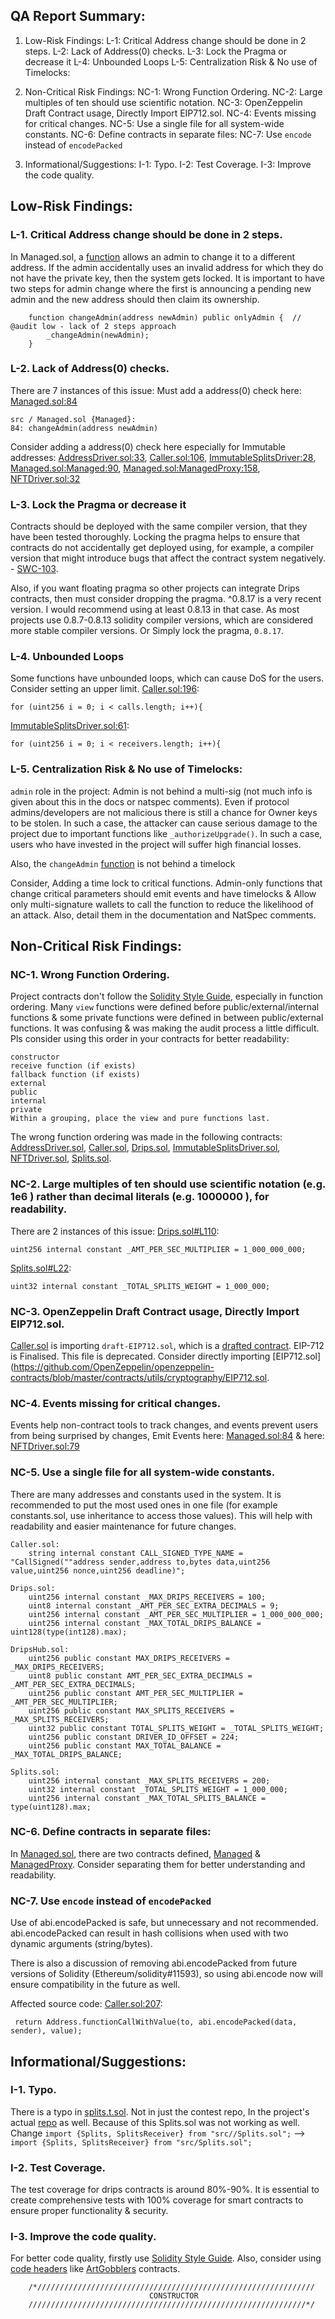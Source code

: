 ## QA Report Summary:
1. Low-Risk Findings:
L-1: Critical Address change should be done in 2 steps.
L-2: Lack of Address(0) checks.
L-3: Lock the Pragma or decrease it
L-4: Unbounded Loops
L-5: Centralization Risk & No use of Timelocks:

2. Non-Critical Risk Findings:
NC-1: Wrong Function Ordering.
NC-2: Large multiples of ten should use scientific notation.
NC-3: OpenZeppelin Draft Contract usage, Directly Import EIP712.sol.
NC-4: Events missing for critical changes.
NC-5: Use a single file for all system-wide constants.
NC-6: Define contracts in separate files:
NC-7: Use `encode` instead of `encodePacked`

3. Informational/Suggestions:
I-1: Typo.
I-2: Test Coverage.
I-3: Improve the code quality.


## Low-Risk Findings:
### L-1. Critical Address change should be done in 2 steps.
In Managed.sol, a [function](https://github.com/code-423n4/2023-01-drips/blob/9fd776b50f4be23ca038b1d0426e63a69c7a511d/src/Managed.sol#L84) allows an admin to change it to a different address. If the admin accidentally uses an invalid address for which they do not have the private key, then the system gets locked.
It is important to have two steps for admin change where the first is announcing a pending new admin and the new address should then claim its ownership.
```
    function changeAdmin(address newAdmin) public onlyAdmin {  // @audit low - lack of 2 steps approach
        _changeAdmin(newAdmin);
    }
```


### L-2. Lack of Address(0) checks.
There are 7 instances of this issue:
Must add a address(0) check here: [Managed.sol:84](https://github.com/code-423n4/2023-01-drips/blob/9fd776b50f4be23ca038b1d0426e63a69c7a511d/src/Managed.sol#L84)
```
src / Managed.sol {Managed}:
84: changeAdmin(address newAdmin)
```
Consider adding a address(0) check here especially for Immutable addresses:
[AddressDriver.sol:33](https://github.com/code-423n4/2023-01-drips/blob/9fd776b50f4be23ca038b1d0426e63a69c7a511d/src/AddressDriver.sol#L33), 
[Caller.sol:106](https://github.com/code-423n4/2023-01-drips/blob/9fd776b50f4be23ca038b1d0426e63a69c7a511d/src/Caller.sol#L106), 
[ImmutableSplitsDriver:28](https://github.com/code-423n4/2023-01-drips/blob/9fd776b50f4be23ca038b1d0426e63a69c7a511d/src/ImmutableSplitsDriver.sol#L28),
[Managed.sol:Managed:90](https://github.com/code-423n4/2023-01-drips/blob/9fd776b50f4be23ca038b1d0426e63a69c7a511d/src/Managed.sol#L90),
[Managed.sol:ManagedProxy:158](https://github.com/code-423n4/2023-01-drips/blob/9fd776b50f4be23ca038b1d0426e63a69c7a511d/src/Managed.sol#L158), 
[NFTDriver.sol:32](https://github.com/code-423n4/2023-01-drips/blob/9fd776b50f4be23ca038b1d0426e63a69c7a511d/src/NFTDriver.sol#L32)


### L-3. Lock the Pragma or decrease it
Contracts should be deployed with the same compiler version, that they have been tested thoroughly. Locking the pragma helps to ensure that contracts do not accidentally get deployed using, for example, a compiler version that might introduce bugs that affect the contract system negatively. - [SWC-103](https://swcregistry.io/docs/SWC-103).

Also, if you want floating pragma so other projects can integrate Drips contracts, then must consider dropping the pragma. ^0.8.17 is a very recent version.  I would recommend using at least 0.8.13 in that case. As most projects use 0.8.7-0.8.13 solidity compiler versions, which are considered more stable compiler versions. Or Simply lock the pragma, `0.8.17`.


### L-4. Unbounded Loops
Some functions have unbounded loops, which can cause DoS for the users. Consider setting an upper limit.
[Caller.sol:196](https://github.com/code-423n4/2023-01-drips/blob/9fd776b50f4be23ca038b1d0426e63a69c7a511d/src/Caller.sol#L196):
```
for (uint256 i = 0; i < calls.length; i++){
```
[ImmutableSplitsDriver.sol:61](https://github.com/code-423n4/2023-01-drips/blob/9fd776b50f4be23ca038b1d0426e63a69c7a511d/src/ImmutableSplitsDriver.sol#L61):
```
for (uint256 i = 0; i < receivers.length; i++){
```

### L-5. Centralization Risk & No use of Timelocks:
`admin` role in the project: Admin is not behind a multi-sig (not much info is given about this in the docs or natspec comments).
Even if protocol admins/developers are not malicious there is still a chance for Owner keys to be stolen. In such a case, the attacker can cause serious damage to the project due to important functions like `_authorizeUpgrade()`. In such a case, users who have invested in the project will suffer high financial losses.

Also, the `changeAdmin` [function](https://github.com/code-423n4/2023-01-drips/blob/9fd776b50f4be23ca038b1d0426e63a69c7a511d/src/Managed.sol#L84) is not behind a timelock

Consider, Adding a time lock to critical functions. Admin-only functions that change critical parameters should emit events and have timelocks & Allow only multi-signature wallets to call the function to reduce the likelihood of an attack. Also, detail them in the documentation and NatSpec comments.


## Non-Critical Risk Findings:

### NC-1. Wrong Function Ordering.
Project contracts don't follow the [Solidity Style Guide](https://docs.soliditylang.org/en/v0.8.17/style-guide.html#), especially in function ordering. Many `view` functions were defined before public/external/internal functions & some private functions were defined in between public/external functions. It was confusing & was making the audit process a little difficult. Pls consider using this order in your contracts for better readability:
```
constructor
receive function (if exists)
fallback function (if exists)
external
public
internal
private
Within a grouping, place the view and pure functions last.
```
The wrong function ordering was made in the following contracts:
[AddressDriver.sol](https://github.com/code-423n4/2023-01-drips/blob/main/src/AddressDriver.sol), 
[Caller.sol](https://github.com/code-423n4/2023-01-drips/blob/main/src/Caller.sol),
[Drips.sol](https://github.com/code-423n4/2023-01-drips/blob/main/src/Drips.sol),
[ImmutableSplitsDriver.sol](https://github.com/code-423n4/2023-01-drips/blob/main/src/ImmutableSplitsDriver.sol),
[NFTDriver.sol](https://github.com/code-423n4/2023-01-drips/blob/main/src/NFTDriver.sol),
[Splits.sol](https://github.com/code-423n4/2023-01-drips/blob/main/src/Splits.sol).

### NC-2. Large multiples of ten should use scientific notation (e.g. 1e6 ) rather than decimal literals (e.g. 1000000 ), for readability.
There are 2 instances of this issue:
[Drips.sol#L110](https://github.com/code-423n4/2023-01-drips/blob/9fd776b50f4be23ca038b1d0426e63a69c7a511d/src/Drips.sol#L110):
```
uint256 internal constant _AMT_PER_SEC_MULTIPLIER = 1_000_000_000;
```
[Splits.sol#L22](https://github.com/code-423n4/2023-01-drips/blob/9fd776b50f4be23ca038b1d0426e63a69c7a511d/src/Splits.sol#L22):
```
uint32 internal constant _TOTAL_SPLITS_WEIGHT = 1_000_000;
```

### NC-3. OpenZeppelin Draft Contract usage, Directly Import EIP712.sol.
[Caller.sol](https://github.com/code-423n4/2023-01-drips/blob/9fd776b50f4be23ca038b1d0426e63a69c7a511d/src/Caller.sol#L5) is importing `draft-EIP712.sol`, which is a [drafted contract](https://github.com/OpenZeppelin/openzeppelin-contracts/blob/master/contracts/utils/cryptography/draft-EIP712.sol). EIP-712 is Finalised. This file is deprecated. Consider directly importing [EIP712.sol](https://github.com/OpenZeppelin/openzeppelin-contracts/blob/master/contracts/utils/cryptography/EIP712.sol.

### NC-4. Events missing for critical changes.
Events help non-contract tools to track changes, and events prevent users from being surprised by changes,
Emit Events here: [Managed.sol:84](https://github.com/code-423n4/2023-01-drips/blob/9fd776b50f4be23ca038b1d0426e63a69c7a511d/src/Managed.sol#L84) & here: [NFTDriver.sol:79](https://github.com/code-423n4/2023-01-drips/blob/9fd776b50f4be23ca038b1d0426e63a69c7a511d/src/NFTDriver.sol#L79)


### NC-5. Use a single file for all system-wide constants.
There are many addresses and constants used in the system. It is recommended to put the most used ones in one file (for example constants.sol, use inheritance to access those values). This will help with readability and easier maintenance for future changes. 
```
Caller.sol:
    string internal constant CALL_SIGNED_TYPE_NAME = "CallSigned(""address sender,address to,bytes data,uint256 value,uint256 nonce,uint256 deadline)";

Drips.sol:
    uint256 internal constant _MAX_DRIPS_RECEIVERS = 100;
    uint8 internal constant _AMT_PER_SEC_EXTRA_DECIMALS = 9;
    uint256 internal constant _AMT_PER_SEC_MULTIPLIER = 1_000_000_000;
    uint256 internal constant _MAX_TOTAL_DRIPS_BALANCE = uint128(type(int128).max);

DripsHub.sol:
    uint256 public constant MAX_DRIPS_RECEIVERS = _MAX_DRIPS_RECEIVERS;
    uint8 public constant AMT_PER_SEC_EXTRA_DECIMALS = _AMT_PER_SEC_EXTRA_DECIMALS;
    uint256 public constant AMT_PER_SEC_MULTIPLIER = _AMT_PER_SEC_MULTIPLIER;
    uint256 public constant MAX_SPLITS_RECEIVERS = _MAX_SPLITS_RECEIVERS;
    uint32 public constant TOTAL_SPLITS_WEIGHT = _TOTAL_SPLITS_WEIGHT;
    uint256 public constant DRIVER_ID_OFFSET = 224;
    uint256 public constant MAX_TOTAL_BALANCE = _MAX_TOTAL_DRIPS_BALANCE;

Splits.sol:
    uint256 internal constant _MAX_SPLITS_RECEIVERS = 200;
    uint32 internal constant _TOTAL_SPLITS_WEIGHT = 1_000_000;
    uint256 internal constant _MAX_TOTAL_SPLITS_BALANCE = type(uint128).max;
```

### NC-6. Define contracts in separate files:
In [Managed.sol](https://github.com/code-423n4/2023-01-drips/blob/9fd776b50f4be23ca038b1d0426e63a69c7a511d/src/Managed.sol), there are two contracts defined, [Managed](https://github.com/code-423n4/2023-01-drips/blob/9fd776b50f4be23ca038b1d0426e63a69c7a511d/src/Managed.sol#L18) & [ManagedProxy](https://github.com/code-423n4/2023-01-drips/blob/9fd776b50f4be23ca038b1d0426e63a69c7a511d/src/Managed.sol#L157). 
Consider separating them for better understanding and readability.

### NC-7. Use `encode` instead of `encodePacked`
Use of abi.encodePacked is safe, but unnecessary and not recommended. abi.encodePacked can result in hash collisions when used with two dynamic arguments (string/bytes).

There is also a discussion of removing abi.encodePacked from future versions of Solidity (Ethereum/solidity#11593), so using abi.encode now will ensure compatibility in the future as well.

Affected source code:
[Caller.sol:207](https://github.com/code-423n4/2023-01-drips/blob/9fd776b50f4be23ca038b1d0426e63a69c7a511d/src/Caller.sol#L207):
```
 return Address.functionCallWithValue(to, abi.encodePacked(data, sender), value);
```

## Informational/Suggestions:
### I-1. Typo.
There is a typo in [splits.t.sol](https://github.com/code-423n4/2023-01-drips/blob/9fd776b50f4be23ca038b1d0426e63a69c7a511d/test/Splits.t.sol#L5). Not in just the contest repo, In the project's actual [repo](https://github.com/radicle-dev/drips-contracts/blob/aa149127572e467af4c1adf4c2a37160b39bc91b/test/Splits.t.sol#L5) as well. Because of this Splits.sol was not working as well.
Change `import {Splits, SplitsReceiver} from "src//Splits.sol";` --> `import {Splits, SplitsReceiver} from "src/Splits.sol";`

### I-2. Test Coverage.
The test coverage for drips contracts is around 80%-90%. It is essential to create comprehensive tests with 100% coverage for smart contracts to ensure proper functionality & security.

### I-3. Improve the code quality.
For better code quality, firstly use [Solidity Style Guide](https://docs.soliditylang.org/en/v0.8.17/style-guide.html#). Also, consider using [code headers](https://github.com/transmissions11/headers) like [ArtGobblers](https://github.com/artgobblers/art-gobblers/blob/a18ea7fec3b766444a3277392c405e2a107a2d75/src/ArtGobblers.sol#L277) contracts. 
```
    /*//////////////////////////////////////////////////////////////
                               CONSTRUCTOR
    //////////////////////////////////////////////////////////////*/
```